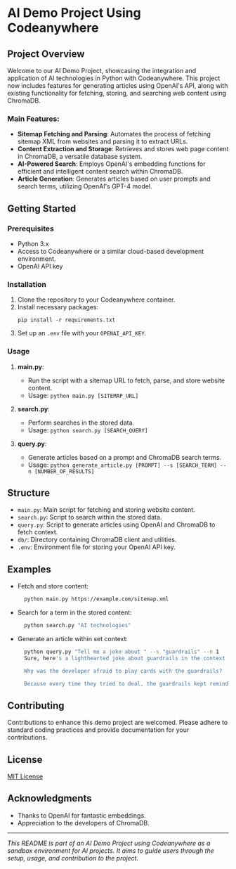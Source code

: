 # AI Demo Project Using Codeanywhere

## Project Overview

Welcome to our AI Demo Project, showcasing the integration and application of AI technologies in Python with Codeanywhere. This project now includes features for generating articles using OpenAI's API, along with existing functionality for fetching, storing, and searching web content using ChromaDB.

### Main Features:
- **Sitemap Fetching and Parsing**: Automates the process of fetching sitemap XML from websites and parsing it to extract URLs.
- **Content Extraction and Storage**: Retrieves and stores web page content in ChromaDB, a versatile database system.
- **AI-Powered Search**: Employs OpenAI's embedding functions for efficient and intelligent content search within ChromaDB.
- **Article Generation**: Generates articles based on user prompts and search terms, utilizing OpenAI's GPT-4 model.

## Getting Started

### Prerequisites
- Python 3.x
- Access to Codeanywhere or a similar cloud-based development environment.
- OpenAI API key

### Installation
1. Clone the repository to your Codeanywhere container.
2. Install necessary packages:
   ```
   pip install -r requirements.txt
   ```
3. Set up an `.env` file with your `OPENAI_API_KEY`.

### Usage

1. **main.py**: 
   - Run the script with a sitemap URL to fetch, parse, and store website content.
   - Usage: `python main.py [SITEMAP_URL]`

2. **search.py**:
   - Perform searches in the stored data.
   - Usage: `python search.py [SEARCH_QUERY]`

3. **query.py**:
   - Generate articles based on a prompt and ChromaDB search terms.
   - Usage: `python generate_article.py [PROMPT] --s [SEARCH_TERM] --n [NUMBER_OF_RESULTS]`

## Structure

- `main.py`: Main script for fetching and storing website content.
- `search.py`: Script to search within the stored data.
- `query.py`: Script to generate articles using OpenAI and ChromaDB to fetch context.
- `db/`: Directory containing ChromaDB client and utilities.
- `.env`: Environment file for storing your OpenAI API key.

## Examples

- Fetch and store content:
  ```bash
    python main.py https://example.com/sitemap.xml
  ```

- Search for a term in the stored content:
  ```bash
    python search.py "AI technologies"
  ```

- Generate an article within set context: 
  ```bash
    python query.py "Tell me a joke about " --s "guardrails" --n 1
    Sure, here's a lighthearted joke about guardrails in the context of software development:

    Why was the developer afraid to play cards with the guardrails?

    Because every time they tried to deal, the guardrails kept reminding them to stay within their limits! 🚧😄
  ```

## Contributing
Contributions to enhance this demo project are welcomed. Please adhere to standard coding practices and provide documentation for your contributions.

## License
[MIT License](LICENSE.md)

## Acknowledgments
- Thanks to OpenAI for fantastic embeddings.
- Appreciation to the developers of ChromaDB.

---

*This README is part of an AI Demo Project using Codeanywhere as a sandbox environment for AI projects. It aims to guide users through the setup, usage, and contribution to the project.*